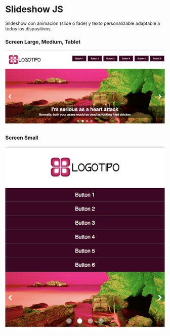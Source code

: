 # Slideshow JS
Slideshow con animación (slide o fade) y texto personalizable adaptable a todos los dispositivos.

### Screen Large, Medium, Tablet
![Slideshow JS](https://github.com/micazoyolli/slideshow/blob/master/img/screenshot.png)

### Screen Small
![Slideshow JS](https://github.com/micazoyolli/slideshow/blob/master/img/screenshot-sm.png)
